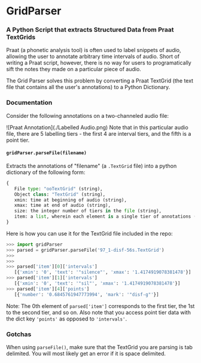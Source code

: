 # GridParser
### A Python Script that extracts Structured Data from Praat TextGrids

Praat (a phonetic analysis tool) is often used to label snippets of audio, allowing the user to annotate arbitrary time intervals of audio. Short of writing a Praat script, however, there is no way for users to programatically sift the notes they made on a particular piece of audio. 

The Grid Parser solves this problem by converting a Praat TextGrid (the text file that contains all the user's annotations) to a Python Dictionary. 

### Documentation
Consider the following annotations on a two-channeled audio file:

![Praat Annotation](./Labelled Audio.png)
Note that in this particular audio file, there are 5 labelling tiers - the first 4 are interval tiers, and the fifth is a point tier. 

#### `gridParser.parseFile(filename)`
Extracts the annotations of "filename" (a `.TextGrid` file) into a python dictionary of the following form:
```python
{
   File type: "ooTextGrid" (string),
   Object class: "TextGrid" (string),
   xmin: time at beginning of audio (string),
   xmax: time at end of audio (string),
   size: the integer number of tiers in the file (string),
   item: a list, wherein each element is a single tier of annotations (list)
}
``` 

Here is how you can use it for the TextGrid file included in the repo:

```python
>>> import gridParser
>>> parsed = gridParser.parseFile('97_1-disf-56s.TextGrid')
>>>
>>>
>>> parsed['item'][0]['intervals']
   [{'xmin': '0', 'text': '"silence"', 'xmax': '1.4174919078381478'}]
>>> parsed['item'][1]['intervals']
   [{'xmin': '0', 'text': '"sil"', 'xmax': '1.4174919078381478'}]
>>> parsed['item'][4]['points']
   [{'number': '0.6845761947773994', 'mark': '"disf-g"'}]
```
Note: The 0th element of `parsed['item']` corresponds to the first tier, the 1st to the second tier, and so on. Also note that you access point tier data with the dict key `'points'` as opposed to `'intervals'`.

### Gotchas

When using `parseFile()`, make sure that the TextGrid you are parsing is tab delimited. You will most likely get an error if it is space delimited. 





   
   







